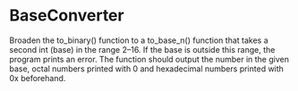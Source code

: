 # BaseConverter
Broaden the to_binary() function to a to_base_n() function that takes a second int (base) in the range 2–16. If the base is outside this range, the program prints an error. The function should output the number in the given base, octal numbers printed with 0 and hexadecimal numbers printed with 0x beforehand.
